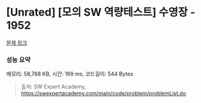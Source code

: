 # [Unrated] [모의 SW 역량테스트] 수영장 - 1952 

[문제 링크](https://swexpertacademy.com/main/code/problem/problemDetail.do?contestProbId=AV5PpFQaAQMDFAUq) 

### 성능 요약

메모리: 58,768 KB, 시간: 169 ms, 코드길이: 544 Bytes



> 출처: SW Expert Academy, https://swexpertacademy.com/main/code/problem/problemList.do